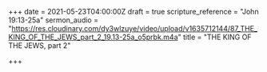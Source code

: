 +++
date = 2021-05-23T04:00:00Z
draft = true
scripture_reference = "John 19:13-25a"
sermon_audio = "https://res.cloudinary.com/dy3wlzuye/video/upload/v1635712144/87_THE_KING_OF_THE_JEWS_part_2_19.13-25a_o5prbk.m4a"
title = "THE KING OF THE JEWS, part 2"

+++

